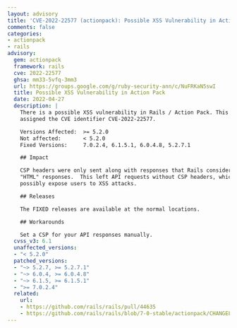 ```yaml
---
layout: advisory
title: 'CVE-2022-22577 (actionpack): Possible XSS Vulnerability in Action Pack'
comments: false
categories:
- actionpack
- rails
advisory:
  gem: actionpack
  framework: rails
  cve: 2022-22577
  ghsa: mm33-5vfq-3mm3
  url: https://groups.google.com/g/ruby-security-ann/c/NuFRKaN5swI
  title: Possible XSS Vulnerability in Action Pack
  date: 2022-04-27
  description: |
    There is a possible XSS vulnerability in Rails / Action Pack. This vulnerability has been
    assigned the CVE identifier CVE-2022-22577.

    Versions Affected:  >= 5.2.0
    Not affected:       < 5.2.0
    Fixed Versions:     7.0.2.4, 6.1.5.1, 6.0.4.8, 5.2.7.1

    ## Impact

    CSP headers were only sent along with responses that Rails considered as
    "HTML" responses.  This left API requests without CSP headers, which could
    possibly expose users to XSS attacks.

    ## Releases

    The FIXED releases are available at the normal locations.

    ## Workarounds

    Set a CSP for your API responses manually.
  cvss_v3: 6.1
  unaffected_versions:
  - "< 5.2.0"
  patched_versions:
  - "~> 5.2.7, >= 5.2.7.1"
  - "~> 6.0.4, >= 6.0.4.8"
  - "~> 6.1.5, >= 6.1.5.1"
  - ">= 7.0.2.4"
  related:
    url:
    - https://github.com/rails/rails/pull/44635
    - https://github.com/rails/rails/blob/7-0-stable/actionpack/CHANGELOG.md#rails-7024-april-26-2022
---
```

